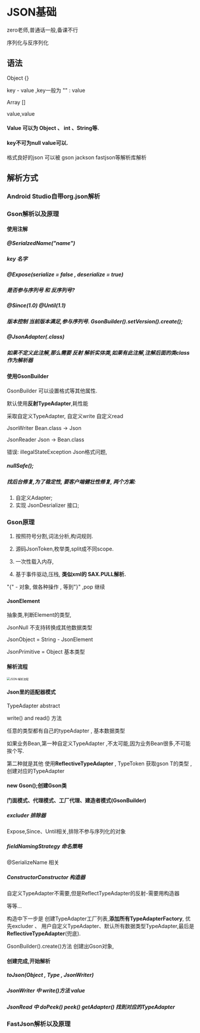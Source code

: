 # JSON基础

zero老师,普通话一般,备课不行

序列化与反序列化

## 语法

Object {}  

key - value ,key一般为 "" : value

Array [] 

value,value 

#### Value 可以为 Object 、 int 、String等.

#### key不可为null value可以.

格式良好的json 可以被 gson jackson fastjson等解析库解析

## 解析方式

### Android Studio自带org.json解析



### Gson解析以及原理

#### 使用注解 

##### @SerialzedName("name") 

##### key 名字

##### @Expose(serialize = false , deserialize = true)

#####  是否参与序列号 和 反序列号?

##### @Since(1.0) @Until(1.1) 

##### 版本控制 当前版本满足,参与序列号.  GsonBuilder().setVersion().create();

##### @JsonAdapter(.class) 

##### 如果不定义此注解,那么需要 反射 解析实体类,如果有此注解,注解后面的类class作为解析器

#### 使用GsonBuilder

GsonBuilder 可以设置格式等其他属性.

默认使用**反射TypeAdapter**,耗性能

采取自定义TypeAdapter, 自定义write 自定义read

JsonWriter Bean.class -> Json 

JsonReader Json -> Bean.class

错误:  illegalStateException Json格式问题,   

##### nullSafe();

##### 找后台修复,为了稳定性, 要客户端健壮性修复, 两个方案:

1. 自定义Adapter;
2. 实现 JsonDesrializer 接口;

### Gson原理

1. 按照符号分割,词法分析,构词规则.
2. 源码JsonToken,枚举类,split成不同scope.

1. 一次性载入内存,  

2. 基于事件驱动,压栈,   **类似xml的 SAX.PULL解析.**

"{" - 对象,  做各种操作 , 等到"}" ,pop 继续 

#### JsonElement 

抽象类,判断Element的类型,

JsonNull 不支持转换成其他数据类型

JsonObject = String - JsonElement 

JsonPrimitive = Object 基本类型

#### 解析流程

<img src="/Users/alex/Alex/md_space/TechGoBlog/source/json/JSON-解析流程.png" alt="JSON-解析流程" style="zoom:50%;" />

#### Json里的适配器模式 

TypeAdapter abstract

write() and read() 方法

任意的类型都有自己的typeAdapter , 基本数据类型

如果业务Bean,第一种自定义TypeAdapter ,不太可能,因为业务Bean很多,不可能挨个写.

第二种就是其他 使用**ReflectiveTypeAdapter** , TypeToken 获取gson T的类型 ,创建对应的TypeAdapter

#### new Gson();创建Gson类 

#### 门面模式、代理模式、工厂代理、建造者模式(GsonBuilder)

##### excluder 排除器

Expose,Since、Until相关,排除不参与序列化的对象

##### fieldNamingStrategy 命名策略

@SerializeName 相关

##### ConstructorConstructor 构造器

自定义TypeAdapter不需要,但是ReflectTypeAdapter的反射-需要用构造器

等等...

构造中下一步是 创建TypeAdapter工厂列表,**添加所有TypeAdapterFactory**, 优先excluder 、 用户自定义TypeAdapter、默认所有数据类型TypeAdapter,最后是 **ReflectiveTypeAdapter**(兜底).

GsonBuilder().create()方法 创建出Gson对象,

#### 创建完成,开始解析

##### toJson(Object , Type , JsonWriter) 

##### JsonWriter 中 write()方法 value

##### JsonRead 中 doPeek()  peek()  getAdapter() 找到对应的TypeAdapter

### FastJson解析以及原理


